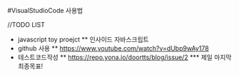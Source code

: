#VisualStudioCode 사용법


//TODO LIST
* javascript toy proejct 
** 인사이드 자바스크립트
* github 사용
** https://www.youtube.com/watch?v=dUbp9wAy178
* 테스트코드작성
** https://repo.yona.io/doortts/blog/issue/2
*** 제일 마지막 최종목표!
